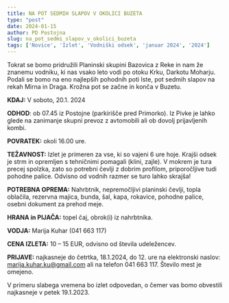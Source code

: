 ```yaml
---
title: NA POT SEDMIH SLAPOV V OKOLICI BUZETA
type: "post"
date: 2024-01-15
author: PD Postojna
slug: na_pot_sedmi_slapov_v_okolici_buzeta
tags: ['Novice', 'Izlet', 'Vodniški odsek', 'januar 2024', '2024']
---
```


Tokrat se bomo pridružili Planinski skupini Bazovica z Reke in nam že znanemu vodniku, ki nas vsako leto vodi po otoku Krku, Darkotu Moharju. Podali se bomo na eno najlepših pohodnih poti Iste, pot sedmih slapov na rekah Mirna in Draga. Krožna pot se začne in konča v Buzetu.

**KDAJ:** V soboto, 20.1. 2024

**ODHOD**: ob 07.45 iz Postojne (parkirišče pred Primorko). Iz Pivke je lahko glede na zanimanje skupni prevoz z avtomobili ali ob dovolj prijavljenih kombi.

**POVRATEK:** okoli 16.00 ure.

**TEŽAVNOST:** Izlet je primeren za vse, ki so vajeni 6 ure hoje. Krajši odsek je strm in opremljen s tehničnimi pomagali (klini, zajle). V mokrem je tura precej spolzka, zato so potrebni čevlji z dobrim profilom, priporočljive tudi pohodne palice. Odvisno od vodnih razmer se turo lahko skrajša!

**POTREBNA OPREMA:** Nahrbtnik, nepremočljivi planinski čevlji, topla oblačila, rezervna majica, bunda, šal, kapa, rokavice, pohodne palice, osebni dokument za prehod meje.

**HRANA in PIJAČA:** topel čaj, obrok(i) iz nahrbtnika.

**VODJA:** Marija Kuhar (041 663 117)

**CENA IZLETA:** 10 – 15 EUR, odvisno od števila udeležencev. 

**PRIJAVE:** najkasneje do četrtka, 18.1.2024, do 12. ure na elektronski naslov: marija.kuhar.ku@gmail.com ali na telefon 041 663 117. Število mest je omejeno.

V primeru slabega vremena bo izlet odpovedan, o čemer vas bomo obvestili najkasneje v petek 19.1.2023.


